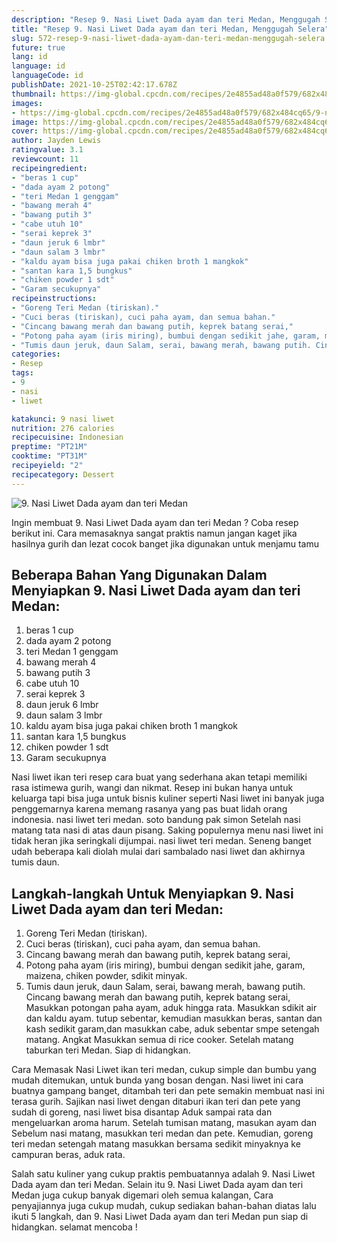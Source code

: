 ```yaml
---
description: "Resep 9. Nasi Liwet Dada ayam dan teri Medan, Menggugah Selera"
title: "Resep 9. Nasi Liwet Dada ayam dan teri Medan, Menggugah Selera"
slug: 572-resep-9-nasi-liwet-dada-ayam-dan-teri-medan-menggugah-selera
future: true
lang: id
language: id
languageCode: id
publishDate: 2021-10-25T02:42:17.678Z 
thumbnail: https://img-global.cpcdn.com/recipes/2e4855ad48a0f579/682x484cq65/9-nasi-liwet-dada-ayam-dan-teri-medan-foto-resep-utama.png
images:
- https://img-global.cpcdn.com/recipes/2e4855ad48a0f579/682x484cq65/9-nasi-liwet-dada-ayam-dan-teri-medan-foto-resep-utama.png
image: https://img-global.cpcdn.com/recipes/2e4855ad48a0f579/682x484cq65/9-nasi-liwet-dada-ayam-dan-teri-medan-foto-resep-utama.png
cover: https://img-global.cpcdn.com/recipes/2e4855ad48a0f579/682x484cq65/9-nasi-liwet-dada-ayam-dan-teri-medan-foto-resep-utama.png
author: Jayden Lewis
ratingvalue: 3.1
reviewcount: 11
recipeingredient:
- "beras 1 cup"
- "dada ayam 2 potong"
- "teri Medan 1 genggam"
- "bawang merah 4"
- "bawang putih 3"
- "cabe utuh 10"
- "serai keprek 3"
- "daun jeruk 6 lmbr"
- "daun salam 3 lmbr"
- "kaldu ayam bisa juga pakai chiken broth 1 mangkok"
- "santan kara 1,5 bungkus"
- "chiken powder 1 sdt"
- "Garam secukupnya"
recipeinstructions:
- "Goreng Teri Medan (tiriskan)."
- "Cuci beras (tiriskan), cuci paha ayam, dan semua bahan."
- "Cincang bawang merah dan bawang putih, keprek batang serai,"
- "Potong paha ayam (iris miring), bumbui dengan sedikit jahe, garam, maizena, chiken powder, sdikit minyak."
- "Tumis daun jeruk, daun Salam, serai, bawang merah, bawang putih. Cincang bawang merah dan bawang putih, keprek batang serai, Masukkan potongan paha ayam, aduk hingga rata. Masukkan sdikit air dan kaldu ayam. tutup sebentar, kemudian masukkan beras, santan dan kash sedikit garam,dan masukkan cabe, aduk sebentar smpe setengah matang. Angkat Masukkan semua di rice cooker. Setelah matang taburkan teri Medan. Siap di hidangkan."
categories:
- Resep
tags:
- 9
- nasi
- liwet

katakunci: 9 nasi liwet 
nutrition: 276 calories
recipecuisine: Indonesian
preptime: "PT21M"
cooktime: "PT31M"
recipeyield: "2"
recipecategory: Dessert
---
```



![9. Nasi Liwet Dada ayam dan teri Medan](https://img-global.cpcdn.com/recipes/2e4855ad48a0f579/682x484cq65/9-nasi-liwet-dada-ayam-dan-teri-medan-foto-resep-utama.png)

Ingin membuat 9. Nasi Liwet Dada ayam dan teri Medan ? Coba resep berikut ini. Cara memasaknya sangat praktis namun jangan kaget jika hasilnya gurih dan lezat cocok banget jika digunakan untuk menjamu tamu

<!--inarticleads1-->

## Beberapa Bahan Yang Digunakan Dalam Menyiapkan 9. Nasi Liwet Dada ayam dan teri Medan:

1. beras 1 cup
1. dada ayam 2 potong
1. teri Medan 1 genggam
1. bawang merah 4
1. bawang putih 3
1. cabe utuh 10
1. serai keprek 3
1. daun jeruk 6 lmbr
1. daun salam 3 lmbr
1. kaldu ayam bisa juga pakai chiken broth 1 mangkok
1. santan kara 1,5 bungkus
1. chiken powder 1 sdt
1. Garam secukupnya

Nasi liwet ikan teri resep cara buat yang sederhana akan tetapi memiliki rasa istimewa gurih, wangi dan nikmat. Resep ini bukan hanya untuk keluarga tapi bisa juga untuk bisnis kuliner seperti Nasi liwet ini banyak juga penggemarnya karena memang rasanya yang pas buat lidah orang indonesia. nasi liwet teri medan. soto bandung pak simon Setelah nasi matang tata nasi di atas daun pisang. Saking populernya menu nasi liwet ini tidak heran jika seringkali dijumpai. nasi liwet teri medan. Seneng banget udah beberapa kali diolah mulai dari sambalado nasi liwet dan akhirnya tumis daun. 

<!--inarticleads2-->

## Langkah-langkah Untuk Menyiapkan 9. Nasi Liwet Dada ayam dan teri Medan:

1. Goreng Teri Medan (tiriskan).
1. Cuci beras (tiriskan), cuci paha ayam, dan semua bahan.
1. Cincang bawang merah dan bawang putih, keprek batang serai,
1. Potong paha ayam (iris miring), bumbui dengan sedikit jahe, garam, maizena, chiken powder, sdikit minyak.
1. Tumis daun jeruk, daun Salam, serai, bawang merah, bawang putih. Cincang bawang merah dan bawang putih, keprek batang serai, Masukkan potongan paha ayam, aduk hingga rata. Masukkan sdikit air dan kaldu ayam. tutup sebentar, kemudian masukkan beras, santan dan kash sedikit garam,dan masukkan cabe, aduk sebentar smpe setengah matang. Angkat Masukkan semua di rice cooker. Setelah matang taburkan teri Medan. Siap di hidangkan.


Cara Memasak Nasi Liwet ikan teri medan, cukup simple dan bumbu yang mudah ditemukan, untuk bunda yang bosan dengan. Nasi liwet ini cara buatnya gampang banget, ditambah teri dan pete semakin membuat nasi ini terasa gurih. Sajikan nasi liwet dengan ditaburi ikan teri dan pete yang sudah di goreng, nasi liwet bisa disantap Aduk sampai rata dan mengeluarkan aroma harum. Setelah tumisan matang, masukan ayam dan Sebelum nasi matang, masukkan teri medan dan pete. Kemudian, goreng teri medan setengah matang masukkan bersama sedikit minyaknya ke campuran beras, aduk rata. 

Salah satu kuliner yang cukup praktis pembuatannya adalah  9. Nasi Liwet Dada ayam dan teri Medan. Selain itu  9. Nasi Liwet Dada ayam dan teri Medan  juga cukup banyak digemari oleh semua kalangan, Cara penyajiannya juga cukup mudah, cukup sediakan bahan-bahan diatas lalu ikuti 5 langkah, dan  9. Nasi Liwet Dada ayam dan teri Medan  pun siap di hidangkan. selamat mencoba !
